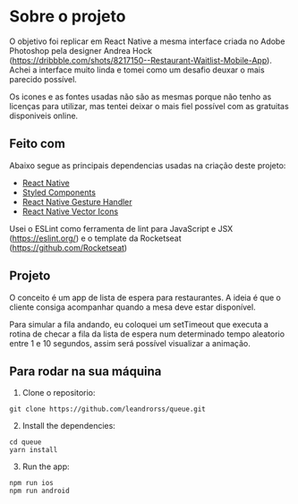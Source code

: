 # Sobre o projeto

O objetivo foi replicar em React Native a mesma interface criada no Adobe Photoshop pela designer Andrea Hock (https://dribbble.com/shots/8217150--Restaurant-Waitlist-Mobile-App). Achei a interface muito linda e tomei como um desafio deuxar o mais parecido possível.

Os icones e as fontes usadas não são as mesmas porque não tenho as licenças para utilizar, mas tentei deixar o mais fiel possível com as gratuitas disponiveis online.

## Feito com

Abaixo segue as principais dependencias usadas na criação deste projeto:

- [React Native](http://facebook.github.io/react-native/)
- [Styled Components](https://www.styled-components.com)
- [React Native Gesture Handler](https://github.com/software-mansion/react-native-gesture-handler)
- [React Native Vector Icons](https://github.com/oblador/react-native-vector-icons)

Usei o ESLint como ferramenta de lint para JavaScript e JSX (https://eslint.org/) e o template da Rocketseat (https://github.com/Rocketseat)

## Projeto

O conceito é um app de lista de espera para restaurantes. A ideia é que o cliente consiga acompanhar quando a mesa deve estar disponível.

Para simular a fila andando, eu coloquei um setTimeout que executa a rotina de checar a fila da lista de espera num determinado tempo aleatorio entre 1 e 10 segundos, assim será possível visualizar a animação.

## Para rodar na sua máquina

1.  Clone o repositorio:

```
git clone https://github.com/leandrorss/queue.git
```

2.  Install the dependencies:

```
cd queue
yarn install
```

3.  Run the app:

```
npm run ios
npm run android
```
